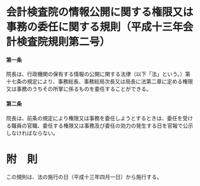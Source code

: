 # 会計検査院の情報公開に関する権限又は事務の委任に関する規則（平成十三年会計検査院規則第二号）
#### 第一条
院長は、行政機関の保有する情報の公開に関する法律（以下「法」という。）第十七条の規定により、事務総長、事務総局次長又は局長に法第二章に定める権限又は事務のうちその所掌に係るものを委任することができる。
#### 第二条
院長は、前条の規定により権限又は事務を委任しようとするときは、委任を受ける職員の官職、委任する権限又は事務及び委任の効力の発生する日を官報で公示しなければならない。
# 附　則
この規則は、法の施行の日（平成十三年四月一日）から施行する。

